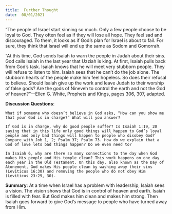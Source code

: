 ```yaml
---
title:  Further Thought
date:  08/01/2021
---
```


“The people of Israel start sinning so much. Only a few people choose to be loyal to God. They often feel as if they will lose all hope. They feel sad and discouraged. To them, it looks as if God’s plan for Israel is about to fail. For sure, they think that Israel will end up the same as Sodom and Gomorrah.

“At this time, God sends Isaiah to warn the people in Judah about their sins. God calls Isaiah in the last year that Uzziah is king. At first, Isaiah pulls back from God’s task. Isaiah knows that he will meet very stubborn people.  They will refuse to listen to him. Isaiah sees that he can’t do the job alone. The stubborn hearts of the people make him feel hopeless. So does their refusal to believe. Should Isaiah give up the work and leave Judah to their worship of false gods? Are the gods of Nineveh to control the earth and not the God of heaven?”—Ellen G. White, Prophets and Kings, pages 306, 307, adapted.

**Discussion Questions**:

`What if someone who doesn’t believe in God asks, “How can you show me that your God is in charge?” What will you answer?`

`If God is in charge, why do good people suffer? Is Isaiah 1:19, 20 saying that in this life only good things will happen to God’s loyal people and only bad things will happen to people who disobey God? Compare with Job 1, 2; Psalm 37; Psalm 73. How do we explain that a God of love lets bad things happen? Do we even need to?`

`In Isaiah 6, why are there so many connections to the day when God makes His people and His temple clean? This work happens on one day each year in the Old Testament. On this day, also known as the Day of Atonement, God makes His people clean by washing away their sins (Leviticus 16:30) and removing the people who do not obey Him (Leviticus 23:29, 30).`

**Summary**: At a time when Israel has a problem with leadership, Isaiah sees a vision. The vision shows that God is in control of heaven and earth. Isaiah is filled with fear. But God makes him clean and makes him strong. Then Isaiah goes forward to give God’s message to people who have turned away from Him.